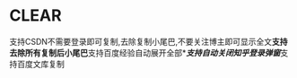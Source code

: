 # CLEAR
支持CSDN不需要登录即可复制,去除复制小尾巴,不要关注博主即可显示全文******支持去除所有复制后小尾巴******支持百度经验自动展开全部******支持自动关闭知乎登录弹窗*****支持百度文库复制
